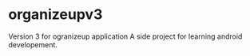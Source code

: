# organizeupv3
Version 3 for ogranizeup application
A side project for learning android developement.
